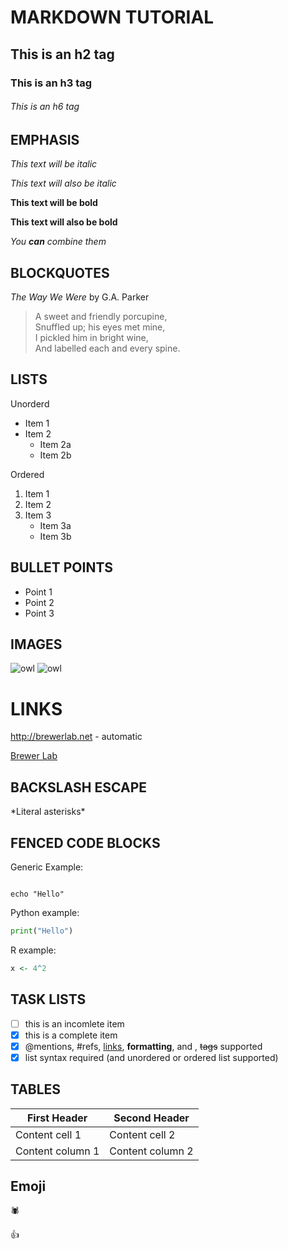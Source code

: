# MARKDOWN TUTORIAL

## This is an h2 tag

### This is an h3 tag

###### This is an h6 tag

## EMPHASIS

*This text will be italic*

_This text will also be italic_

**This text will be bold**

__This text will also be bold__

_You **can** combine them_

## BLOCKQUOTES

_The Way We Were_ by G.A. Parker

> A sweet and friendly porcupine, \
> Snuffled up; his eyes met mine, \
> I pickled him in bright wine, \
> And labelled each and every spine.

## LISTS

Unorderd
* Item 1
* Item 2
	* Item 2a
	* Item 2b

Ordered
1. Item 1
2. Item 2
3. Item 3
	* Item 3a
	* Item 3b
 
## BULLET POINTS

- Point 1
- Point 2
- Point 3

## IMAGES

![owl](https://petapixel.com/assets/uploads/2021/10/babybarnowl-800x533.jpg)
![owl](https://petapixel.com/assets/uploads/2021/10/babybarnowl-800x533.png)

# LINKS

http://brewerlab.net - automatic

[Brewer Lab](http://brewerlab.net)

## BACKSLASH ESCAPE

\*Literal asterisks\*

## FENCED CODE BLOCKS

Generic Example:

```

echo "Hello"
```

Python example:

```python
print("Hello")
```

R example:

```r
x <- 4^2
```

## TASK LISTS

- [ ] this is an incomlete item
- [x] this is a complete item
- [x] @mentions, #refs, [links](), **formatting**, and , <del>tags</del> supported
- [x] list syntax required (and unordered or ordered list supported)

## TABLES

First Header | Second Header
------------ | -------------
Content cell 1 | Content cell 2
Content column 1 | Content column 2

## Emoji

:spider:

:+1:
